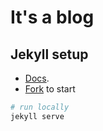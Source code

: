 # It's a blog

## Jekyll setup
- [Docs](https://jekyllrb.com).
- [Fork](https://github.com/barryclark/jekyll-now) to start

```bash
# run locally
jekyll serve
```
